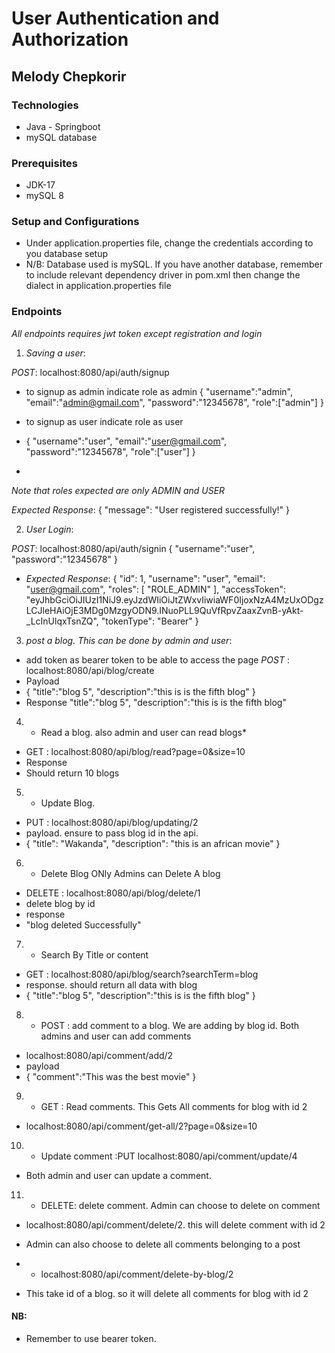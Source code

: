 # User Authentication and Authorization
## Melody Chepkorir

### Technologies
* Java - Springboot
* mySQL database

### Prerequisites
* JDK-17
* mySQL 8

### Setup and Configurations
* Under application.properties file, change the credentials according to you database setup
* N/B: Database used is mySQL. If you have another database, remember to include relevant dependency driver in pom.xml then change the dialect in application.properties file


### Endpoints

*All endpoints requires jwt token except registration and login*

1. *Saving a user*:

*POST*: localhost:8080/api/auth/signup
* to signup as admin indicate role as admin
{
"username":"admin",
"email":"admin@gmail.com",
"password":"12345678",
"role":["admin"]
}

* to signup as user indicate role as user
* {
  "username":"user",
  "email":"user@gmail.com",
  "password":"12345678",
  "role":["user"]
  }
* 
*Note that roles expected are only ADMIN and USER*

*Expected Response*:
{
"message": "User registered successfully!"
}


2. *User Login*:

*POST*: localhost:8080/api/auth/signin
{
"username":"user",
"password":"12345678"
}

* *Expected Response*:
{
"id": 1,
"username": "user",
"email": "user@gmail.com",
"roles": [
"ROLE_ADMIN"
],
"accessToken": "eyJhbGciOiJIUzI1NiJ9.eyJzdWIiOiJtZWxvIiwiaWF0IjoxNzA4MzUxODgzLCJleHAiOjE3MDg0MzgyODN9.INuoPLL9QuVfRpvZaaxZvnB-yAkt-_LcInUlqxTsnZQ",
"tokenType": "Bearer"
}

3. *post a blog. This can be done by admin and user*:
  * add token as bearer token to be able to access the page 
*POST* : localhost:8080/api/blog/create
  * Payload
  * {
    "title":"blog 5",
    "description":"this is is the fifth blog"
    }
* Response
    "title":"blog 5",
    "description":"this is is the fifth blog"
4. * Read a blog. also admin and user can read blogs*
* GET : localhost:8080/api/blog/read?page=0&size=10
* Response
* Should return 10 blogs 
5. * Update Blog.
* PUT : localhost:8080/api/blog/updating/2
* payload. ensure to pass blog id in the api.
* {
  "title": "Wakanda",
  "description": "this is an african movie"
  }

6. * Delete Blog ONly Admins can Delete A blog
* DELETE : localhost:8080/api/blog/delete/1
* delete blog by id
* response 
* "blog deleted Successfully"

7. * Search By Title or content
* GET : localhost:8080/api/blog/search?searchTerm=blog
* response. should return all data with blog
* {
  "title":"blog 5",
  "description":"this is is the fifth blog"
  }
8. * POST : add comment to a blog. We are adding by blog id. Both admins and user can add comments
* localhost:8080/api/comment/add/2
* payload 
* {
  "comment":"This was the best movie"
  }
9. * GET : Read comments. This Gets All comments for blog with id 2
* localhost:8080/api/comment/get-all/2?page=0&size=10
10. * Update comment :PUT localhost:8080/api/comment/update/4
* Both admin and user can update a comment.

11. * DELETE: delete comment. Admin can choose to delete on comment 
* localhost:8080/api/comment/delete/2. this will delete comment with id 2

* Admin can also choose to delete all comments belonging to a post
* * localhost:8080/api/comment/delete-by-blog/2
* This take id of a blog. so it will delete all comments for blog with id 2

#### NB:
* Remember to use bearer token.




